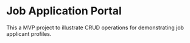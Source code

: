 # Job Application Portal

This a MVP project to illustrate CRUD operations for demonstrating job applicant profiles. 
